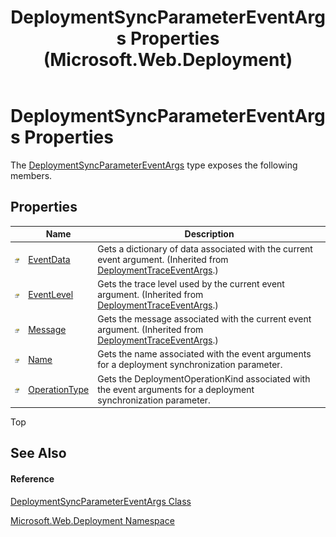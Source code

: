 ﻿---
title: DeploymentSyncParameterEventArgs Properties (Microsoft.Web.Deployment)
TOCTitle: DeploymentSyncParameterEventArgs Properties
ms:assetid: Properties.T:Microsoft.Web.Deployment.DeploymentSyncParameterEventArgs
ms:mtpsurl: https://msdn.microsoft.com/en-us/library/microsoft.web.deployment.deploymentsyncparametereventargs_properties(v=VS.90)
ms:contentKeyID: 22754007
ms.date: 05/02/2012
mtps_version: v=VS.90
---

# DeploymentSyncParameterEventArgs Properties

The [DeploymentSyncParameterEventArgs](deploymentsyncparametereventargs-class-microsoft-web-deployment.md) type exposes the following members.

## Properties

<table>
<thead>
<tr class="header">
<th> </th>
<th>Name</th>
<th>Description</th>
</tr>
</thead>
<tbody>
<tr class="odd">
<td><img src="images/Dd565996.pubproperty(en-us,VS.90).gif" title="Public property" alt="Public property" /></td>
<td><a href="deploymenttraceeventargs-eventdata-property-microsoft-web-deployment.md">EventData</a></td>
<td>Gets a dictionary of data associated with the current event argument. (Inherited from <a href="deploymenttraceeventargs-class-microsoft-web-deployment.md">DeploymentTraceEventArgs</a>.)</td>
</tr>
<tr class="even">
<td><img src="images/Dd565996.pubproperty(en-us,VS.90).gif" title="Public property" alt="Public property" /></td>
<td><a href="deploymenttraceeventargs-eventlevel-property-microsoft-web-deployment.md">EventLevel</a></td>
<td>Gets the trace level used by the current event argument. (Inherited from <a href="deploymenttraceeventargs-class-microsoft-web-deployment.md">DeploymentTraceEventArgs</a>.)</td>
</tr>
<tr class="odd">
<td><img src="images/Dd565996.pubproperty(en-us,VS.90).gif" title="Public property" alt="Public property" /></td>
<td><a href="deploymenttraceeventargs-message-property-microsoft-web-deployment.md">Message</a></td>
<td>Gets the message associated with the current event argument. (Inherited from <a href="deploymenttraceeventargs-class-microsoft-web-deployment.md">DeploymentTraceEventArgs</a>.)</td>
</tr>
<tr class="even">
<td><img src="images/Dd565996.pubproperty(en-us,VS.90).gif" title="Public property" alt="Public property" /></td>
<td><a href="deploymentsyncparametereventargs-name-property-microsoft-web-deployment.md">Name</a></td>
<td>Gets the name associated with the event arguments for a deployment synchronization parameter.</td>
</tr>
<tr class="odd">
<td><img src="images/Dd565996.pubproperty(en-us,VS.90).gif" title="Public property" alt="Public property" /></td>
<td><a href="deploymentsyncparametereventargs-operationtype-property-microsoft-web-deployment.md">OperationType</a></td>
<td>Gets the DeploymentOperationKind associated with the event arguments for a deployment synchronization parameter.</td>
</tr>
</tbody>
</table>


Top

## See Also

#### Reference

[DeploymentSyncParameterEventArgs Class](deploymentsyncparametereventargs-class-microsoft-web-deployment.md)

[Microsoft.Web.Deployment Namespace](microsoft-web-deployment-namespace.md)

